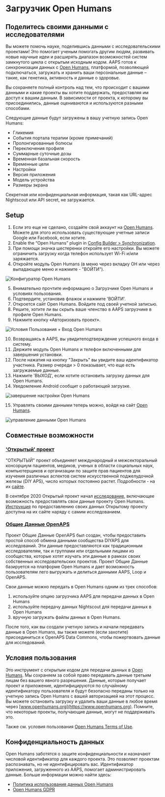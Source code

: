 # Загрузчик Open Humans

## Поделитесь своими данными с исследователями

Вы можете помочь науке, поделившись данными с исследовательскими проектами! Это помогает ученым помогать другим людям, развивать новые научные идеи и расширять диапазон возможностей систем замкнутого цикла с открытым исходным кодом. AAPS готов к синхронизации данных с [Open Humans](https://www.openhumans.org), платформой, позволяющей подключаться, загружать и хранить ваши персональные данные – такие, как генетика, активность и данные о здоровье.

Вы сохраняете полный контроль над тем, что происходит с вашими данными и какие проекты вы хотите поддержать, предоставляя им доступ к вашим данным. В зависимости от проекта, к которому вы присоединились, данные оцениваются и используются разными способами.

Следующие данные будут загружены в вашу учетную запись Open Humans:

- Гликемия
- События портала терапии (кроме примечаний)
- Пролонгированные болюсы
- Переключения профиля
- Суммарные суточные дозы
- Временная базальная скорость
- Временные цели
- Настройки
- Версия приложения
- Модель устройства
- Размеры экрана

Секретная или конфиденциальная информация, такая как URL-адрес Nightscout или API secret, не загружается.

## Setup

1. Если это еще не сделано, создайте свой аккаунт на [Open Humans](https://www.openhumans.org). Можете для этого использовать существующие учетные записи Google или Facebook, если хотите.
2. Enable the “Open Humans” plugin in [Config Builder > Synchronization](../SettingUpAaps/ConfigBuilder.md).
3. При помощи значка шестеренки откройте его настройки. Вы можете ограничить загрузку когда телефон использует Wi-Fi и/или заряжается.
4. Откройте модуль Open Humans (в меню через вкладку OH или через выпадающее меню и нажмите - "ВОЙТИ").

![Конфигуратор Open Humans](../images/OHUploader1.png)

5. Внимательно прочтите информацию о Загрузчике Open Humans и условиях пользования.
6. Подтвердите, установив флажок и нажмите 'ВОЙТИ'.
7. Откроется сайт Open Humans. Войдите под своей учетной записью.
8. Решите, хотите ли вы скрыть ваше членство в AAPS загрузчике в профиле Open Humans.
9. Нажмите кнопку «Авторизовать проект».

![Условия Пользования + Вход Open Humans](../images/OHUploader2.png)

10. Возвращаясь в AAPS, вы увидитеподтверждение успешного входа в систему.
11. Держите модуль Open Humans и телефон включенными для завершения установки.
12. После нажатия на кнопку "Закрыть" вы увидите ваш идентификатор участника. Размер очереди > 0 показывает, что еще есть загружаемые данные.
13. Нажмите 'ВЫХОД', если хотите остановить загрузку данных для Open Humans.
14. Уведомление Android сообщит о работающей загрузке.

![завершение настройки Open Humans](../images/OHUploader3.png)

15. Управлять своими данными теперь можно, войдя на сайт [Open Humans](https://www.openhumans.org).

![управление данными Open Humans](../images/OHWeb.png)

## Совместные возможности

### ['Открытый' проект](https://www.open-diabetes.eu/)

"ОТКРЫТЫЙ" проект объединяет международный и межсекторальный консорциум пациентов, медиков, ученых в области социальных наук, компьютерщиков и организации по защите прав пациентов для изучения различных аспектов систем искусственной поджелудочной железы (DIY APS), число которых постоянно растет. Подробности - на их [сайте](https://www.open-diabetes.eu/).

В сентябре 2020 Открытый проект начал [исследование](https://survey.open-diabetes.eu/), включающее возможность предоставлять свои данные проекту Open Humans. [Инструкция](https://open-diabetes.eu/en/open-survey/survey-tutorials/) по предоставлению своих данных Открытому проекту доступна на их сайте наряду с самим исследованием.

### [Общие Данные OpenAPS](https://www.openhumans.org/activity/openaps-data-commons/)

Проект Общие Данные OpenAPS был создан, чтобы предоставить простой способ обмена данными сообщества DIYAPS для исследований. Эти данные предоставляются как традиционным исследователям, так и группами или отдельными лицами из сообщества, которые хотят изучать эти данные в рамках своих собственных исследовательских проектов. Проект Общие Данные базируется на платформе Open Humans и дает возможность пользователям лего выгружать и делиться данными AAPS, Loop и OpenAPS.

Свои данные можно передать в Open Humans одним из трех способов:

1. используйте опцию загрузчика AAPS для передачи данных в Open Humans
2. используйте передачу данных Nightscout для передачи данных в Open Humans
3. вручную загружать файлы данных в Open Humans.

После того, как вы создали учетную запись и начали передавать данные в Open Humans, вы также можете (если захотите) присоединиться к OpenAPS Data Commons, чтобы пожертвовать данные для исследований.

## Условия пользования

Это инструмент с открытым кодом для передачи данных в [Open Humans](https://www.openhumans.org). Мы сохраняем за собой право передавать данные третьим лицам без вашего явного разрешения. Данные, которые получает проект и приложение, идентифицируются по случайному идентификатору пользователя и будут безопасно переданы только на учетную запись Open Humans с вашей авторизацией на этот процесс. Вы можете остановить загрузку и удалить ваши данные в любое время через [www.openhumans.org](https://www.openhumans.org). Помните, что некоторые проекты, получающие данные, могут не поддерживать это.

Также см. условия пользования [Open Humans Terms of Use](https://www.openhumans.org/terms/).

## Конфиденциальность данных

Open Humans заботятся о защите конфиденциальности и назначают числовой идентификатор для каждого проекта. Это позволяет проектам распознавать, но не идентифицировать вас. Идентификатор приложения, загруженного из AAPS, помогает администрировать данные. Больше информации можно найти здесь:

- [Политика использования данных Open Humans](https://www.openhumans.org/data-use/)
- [Open Humans GDPR](https://www.openhumans.org/gdpr/)
